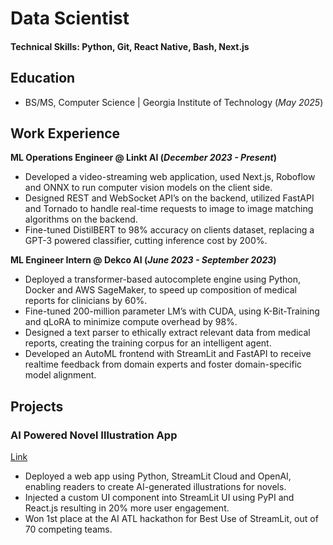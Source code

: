 # Data Scientist

#### Technical Skills: Python, Git, React Native, Bash, Next.js

## Education
- BS/MS, Computer Science | Georgia Institute of Technology (_May 2025_)								       		

## Work Experience
**ML Operations Engineer @ Linkt AI (_December 2023 - Present_)**
- Developed a video-streaming web application, used Next.js, Roboflow and ONNX to run computer vision models on the client side.
- Designed REST and WebSocket API’s on the backend, utilized FastAPI and Tornado to handle real-time requests to image to image
matching algorithms on the backend.
- Fine-tuned DistilBERT to 98% accuracy on clients dataset, replacing a GPT-3 powered classifier, cutting inference cost by 200%.

**ML Engineer Intern @ Dekco AI (_June 2023 - September 2023_)**
- Deployed a transformer-based autocomplete engine using Python, Docker and AWS SageMaker, to speed up composition of medical reports for clinicians by 60%.
- Fine-tuned 200-million parameter LM’s with CUDA, using K-Bit-Training and qLoRA to minimize compute overhead by 98%.
- Designed a text parser to ethically extract relevant data from medical reports, creating the training corpus for an intelligent agent.
- Developed an AutoML frontend with StreamLit and FastAPI to receive realtime feedback from domain experts and foster domain-specific model alignment.
  
## Projects
### AI Powered Novel Illustration App
[Link](https://picturebookai.streamlit.app/)
-  Deployed a web app using Python, StreamLit Cloud and OpenAI, enabling readers to create AI-generated illustrations for novels.
-  Injected a custom UI component into StreamLit UI using PyPI and React.js resulting in 20% more user engagement.
- Won 1st place at the AI ATL hackathon for Best Use of StreamLit, out of 70 competing teams.